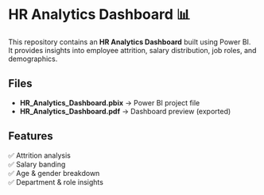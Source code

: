 # HR Analytics Dashboard 📊

This repository contains an **HR Analytics Dashboard** built using Power BI.  
It provides insights into employee attrition, salary distribution, job roles, and demographics.  

## Files
- **HR_Analytics_Dashboard.pbix** → Power BI project file
- **HR_Analytics_Dashboard.pdf** → Dashboard preview (exported)

## Features
✅ Attrition analysis  
✅ Salary banding  
✅ Age & gender breakdown  
✅ Department & role insights  
